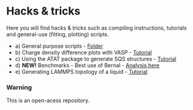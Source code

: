 # Hacks & tricks

Here you will find hacks & tricks such as compiling instructions, tutorials and general-use (fitting, plotting) scripts. 

- a) General purpose scripts - [Folder](./Scripts/)
- b) Charge density difference plots with VASP - [Tutorial](./CDD/)
- c) Using the ATAT package to generate SQS structures - [Tutorial](./ATAT/)
- d) **NEW!** Benchmarks - Best use of Bernal - [Analysis here](./benchmarks/)
- e) Generating LAMMPS topology of a liquid - [Tutorial](./TopoLiquid/)

### Warning

This is an open-acess repository.

